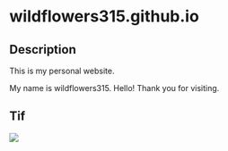 # wildflowers315.github.io

## Description
This is my personal website.

My name is wildflowers315. Hello! Thank you for visiting.
## Tif
![](https://i.gifer.com/4j.gif)
